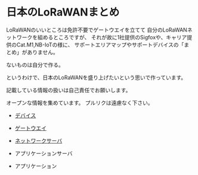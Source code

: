 日本のLoRaWANまとめ
===================

LoRaWANのいいところは免許不要でゲートウエイを立てて
自分のLoRaWANネットワークを組めるところですが、
それが故に1社提供のSigfoxや、キャリア提供のCat.M1,NB-IoTの様に、
サポートエリアマップやサポートデバイスの「まとめ」がありません。

ないものは自分で作る。

というわけで、日本のLoRaWANを盛り上げたいという思いで作っています。

記載している情報の扱いは自己責任でお願いします。

オープンな情報を集めています。
プルリクは遠慮なく下さい。

- [デバイス](https://github.com/tanupoo/lorawan-japan/tree/master/device/)

- [ゲートウエイ](https://github.com/tanupoo/lorawan-japan/tree/master/gateway/)

- [ネットワークサーバ](https://github.com/tanupoo/lorawan-japan/tree/master/ns/)

- アプリケーションサーバ

- アプリケーション
